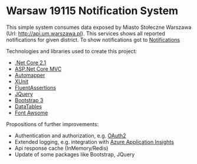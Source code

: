 # Warsaw 19115 Notification System

This simple system consumes data exposed by Miasto Stołeczne Warszawa (Url: http://api.um.warszawa.pl). This services shows all reported notifications for given district. To show notifications got to [Notifications](https://warsaw-19115-notifications.azurewebsites.net/Notification)

Technologies and libraries used to create this project:
- [.Net Core 2.1](https://www.microsoft.com/net/download)
- [ASP.Net Core MVC](https://docs.microsoft.com/en-us/aspnet/core/mvc/overview?view=aspnetcore-2.1)
- [Automapper](https://automapper.org/")
- [XUnit](https://xunit.github.io/)
- [FluentAssertions](https://fluentassertions.com/)
- [JQuery](https://jquery.com/)
- [Bootstrap 3](http://getbootstrap.com/)
- [DataTables](https://datatables.net/")
- [Font Awsome](https://fontawesome.com/)


Propositions of further improvements:
- Authentication and authorization, e.g. [OAuth2](https://oauth.net/2/)
- Extended logging, e.g. integration with [Azure Application Insights](https://docs.microsoft.com/en-us/azure/application-insights/app-insights-overview")
- Api response cache (InMemory/Redis)
- Update of some packages like Bootstrap, JQuery